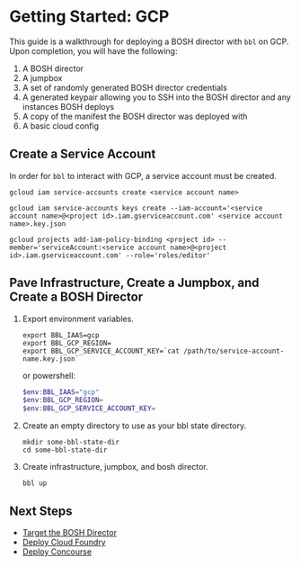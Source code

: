 # Getting Started: GCP

This guide is a walkthrough for deploying a BOSH director with `bbl`
on GCP. Upon completion, you will have the following:

1. A BOSH director
1. A jumpbox
1. A set of randomly generated BOSH director credentials
1. A generated keypair allowing you to SSH into the BOSH director and
any instances BOSH deploys
1. A copy of the manifest the BOSH director was deployed with
1. A basic cloud config

## Create a Service Account

In order for `bbl` to interact with GCP, a service account must be created.

```
gcloud iam service-accounts create <service account name>

gcloud iam service-accounts keys create --iam-account='<service account name>@<project id>.iam.gserviceaccount.com' <service account name>.key.json

gcloud projects add-iam-policy-binding <project id> --member='serviceAccount:<service account name>@<project id>.iam.gserviceaccount.com' --role='roles/editor'
```

## Pave Infrastructure, Create a Jumpbox, and Create a BOSH Director

1. Export environment variables.
    ```
    export BBL_IAAS=gcp
    export BBL_GCP_REGION=
    export BBL_GCP_SERVICE_ACCOUNT_KEY=`cat /path/to/service-account-name.key.json`
    ```

    or powershell:

    ```powershell
    $env:BBL_IAAS="gcp"
    $env:BBL_GCP_REGION=
    $env:BBL_GCP_SERVICE_ACCOUNT_KEY=
    ```
1. Create an empty directory to use as your bbl state directory.
    ```
    mkdir some-bbl-state-dir
    cd some-bbl-state-dir
    ```
1. Create infrastructure, jumpbox, and bosh director.
    ```
    bbl up
    ```

## Next Steps

* [Target the BOSH Director](howto-target-bosh-director.md)
* [Deploy Cloud Foundry](cloudfoundry.md)
* [Deploy Concourse](concourse.md)
